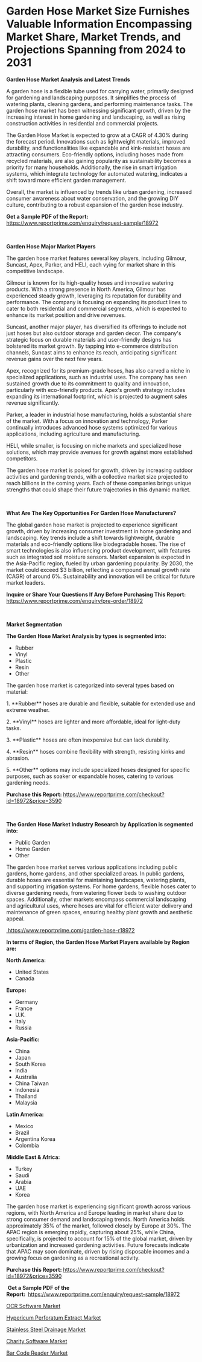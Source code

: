 <p><h1>Garden Hose Market Size Furnishes Valuable Information Encompassing Market Share, Market Trends, and Projections Spanning from 2024 to 2031</h1></p><p><strong>Garden Hose Market Analysis and Latest Trends</strong></p>
<p><p>A garden hose is a flexible tube used for carrying water, primarily designed for gardening and landscaping purposes. It simplifies the process of watering plants, cleaning gardens, and performing maintenance tasks. The garden hose market has been witnessing significant growth, driven by the increasing interest in home gardening and landscaping, as well as rising construction activities in residential and commercial projects. </p><p>The Garden Hose Market is expected to grow at a CAGR of 4.30% during the forecast period. Innovations such as lightweight materials, improved durability, and functionalities like expandable and kink-resistant hoses are attracting consumers. Eco-friendly options, including hoses made from recycled materials, are also gaining popularity as sustainability becomes a priority for many households. Additionally, the rise in smart irrigation systems, which integrate technology for automated watering, indicates a shift toward more efficient garden management. </p><p>Overall, the market is influenced by trends like urban gardening, increased consumer awareness about water conservation, and the growing DIY culture, contributing to a robust expansion of the garden hose industry.</p></p>
<p><strong>Get a Sample PDF of the Report:&nbsp;</strong> <a href="https://www.reportprime.com/enquiry/request-sample/18972?utm_campaign=1109&utm_medium=2&utm_source=Github&utm_content=ia&utm_term=22112024&utm_id=garden-hose">https://www.reportprime.com/enquiry/request-sample/18972</a></p>
<p>&nbsp;</p>
<p><strong>Garden Hose Major Market Players</strong></p>
<p><p>The garden hose market features several key players, including Gilmour, Suncast, Apex, Parker, and HELI, each vying for market share in this competitive landscape. </p><p>Gilmour is known for its high-quality hoses and innovative watering products. With a strong presence in North America, Gilmour has experienced steady growth, leveraging its reputation for durability and performance. The company is focusing on expanding its product lines to cater to both residential and commercial segments, which is expected to enhance its market position and drive revenues.</p><p>Suncast, another major player, has diversified its offerings to include not just hoses but also outdoor storage and garden decor. The company's strategic focus on durable materials and user-friendly designs has bolstered its market growth. By tapping into e-commerce distribution channels, Suncast aims to enhance its reach, anticipating significant revenue gains over the next few years.</p><p>Apex, recognized for its premium-grade hoses, has also carved a niche in specialized applications, such as industrial uses. The company has seen sustained growth due to its commitment to quality and innovation, particularly with eco-friendly products. Apex's growth strategy includes expanding its international footprint, which is projected to augment sales revenue significantly.</p><p>Parker, a leader in industrial hose manufacturing, holds a substantial share of the market. With a focus on innovation and technology, Parker continually introduces advanced hose systems optimized for various applications, including agriculture and manufacturing.</p><p>HELI, while smaller, is focusing on niche markets and specialized hose solutions, which may provide avenues for growth against more established competitors.</p><p>The garden hose market is poised for growth, driven by increasing outdoor activities and gardening trends, with a collective market size projected to reach billions in the coming years. Each of these companies brings unique strengths that could shape their future trajectories in this dynamic market.</p></p>
<p>&nbsp;</p>
<p><strong>What Are The Key Opportunities For Garden Hose Manufacturers?</strong></p>
<p><p>The global garden hose market is projected to experience significant growth, driven by increasing consumer investment in home gardening and landscaping. Key trends include a shift towards lightweight, durable materials and eco-friendly options like biodegradable hoses. The rise of smart technologies is also influencing product development, with features such as integrated soil moisture sensors. Market expansion is expected in the Asia-Pacific region, fueled by urban gardening popularity. By 2030, the market could exceed $3 billion, reflecting a compound annual growth rate (CAGR) of around 6%. Sustainability and innovation will be critical for future market leaders.</p></p>
<p><strong>Inquire or Share Your Questions If Any Before Purchasing This Report:</strong> <a href="https://www.reportprime.com/enquiry/pre-order/18972?utm_campaign=1109&utm_medium=2&utm_source=Github&utm_content=ia&utm_term=22112024&utm_id=garden-hose">https://www.reportprime.com/enquiry/pre-order/18972</a></p>
<p>&nbsp;</p>
<p><strong>Market Segmentation</strong></p>
<p><strong>The Garden Hose Market Analysis by types is segmented into:</strong></p>
<p><ul><li>Rubber</li><li>Vinyl</li><li>Plastic</li><li>Resin</li><li>Other</li></ul></p>
<p><p>The garden hose market is categorized into several types based on material: </p><p>1. **Rubber** hoses are durable and flexible, suitable for extended use and extreme weather. </p><p>2. **Vinyl** hoses are lighter and more affordable, ideal for light-duty tasks. </p><p>3. **Plastic** hoses are often inexpensive but can lack durability. </p><p>4. **Resin** hoses combine flexibility with strength, resisting kinks and abrasion. </p><p>5. **Other** options may include specialized hoses designed for specific purposes, such as soaker or expandable hoses, catering to various gardening needs.</p></p>
<p><strong>Purchase this Report:&nbsp;</strong><a href="https://www.reportprime.com/checkout?id=18972&price=3590&utm_campaign=1109&utm_medium=2&utm_source=Github&utm_content=ia&utm_term=22112024&utm_id=garden-hose">https://www.reportprime.com/checkout?id=18972&price=3590</a></p>
<p>&nbsp;</p>
<p><strong>The Garden Hose Market Industry Research by Application is segmented into:</strong></p>
<p><ul><li>Public Garden</li><li>Home Garden</li><li>Other</li></ul></p>
<p><p>The garden hose market serves various applications including public gardens, home gardens, and other specialized areas. In public gardens, durable hoses are essential for maintaining landscapes, watering plants, and supporting irrigation systems. For home gardens, flexible hoses cater to diverse gardening needs, from watering flower beds to washing outdoor spaces. Additionally, other markets encompass commercial landscaping and agricultural uses, where hoses are vital for efficient water delivery and maintenance of green spaces, ensuring healthy plant growth and aesthetic appeal.</p></p>
<p><a href="https://www.reportprime.com/garden-hose-r18972?utm_campaign=1109&utm_medium=2&utm_source=Github&utm_content=ia&utm_term=22112024&utm_id=garden-hose">&nbsp;https://www.reportprime.com/garden-hose-r18972</a></p>
<p><strong>In terms of Region, the Garden Hose Market Players available by Region are:</strong></p>
<p>
    <p> <strong> North America: </strong>
        <ul>
            <li>United States</li>
            <li>Canada</li>
        </ul>
        </p> 
    <p> <strong> Europe: </strong>
        <ul>
            <li>Germany</li>
            <li>France</li>
            <li>U.K.</li>
            <li>Italy</li>
            <li>Russia</li>
        </ul>
        </p> 
    <p> <strong> Asia-Pacific: </strong>
        <ul>
            <li>China</li>
            <li>Japan</li>
            <li>South Korea</li>
            <li>India</li>
            <li>Australia</li>
            <li>China Taiwan</li>
            <li>Indonesia</li>
            <li>Thailand</li>
            <li>Malaysia</li>
        </ul>
        </p> 
    <p> <strong> Latin America: </strong>
        <ul>
            <li>Mexico</li>
            <li>Brazil</li>
            <li>Argentina Korea</li>
            <li>Colombia</li>
        </ul>
        </p> 
    <p> <strong> Middle East & Africa: </strong>
        <ul>
            <li>Turkey</li>
            <li>Saudi</li>
            <li>Arabia</li>
            <li>UAE</li>
            <li>Korea</li>
        </ul>
    </p>
    </p>
<p><p>The garden hose market is experiencing significant growth across various regions, with North America and Europe leading in market share due to strong consumer demand and landscaping trends. North America holds approximately 35% of the market, followed closely by Europe at 30%. The APAC region is emerging rapidly, capturing about 25%, while China, specifically, is projected to account for 15% of the global market, driven by urbanization and increased gardening activities. Future forecasts indicate that APAC may soon dominate, driven by rising disposable incomes and a growing focus on gardening as a recreational activity.</p></p>
<p><strong>Purchase this Report: </strong><a href="https://www.reportprime.com/checkout?id=18972&price=3590&utm_campaign=1109&utm_medium=2&utm_source=Github&utm_content=ia&utm_term=22112024&utm_id=garden-hose">https://www.reportprime.com/checkout?id=18972&price=3590</a></p>
<p>&nbsp;<strong>Get a Sample PDF of the Report:&nbsp;&nbsp;</strong><a href="https://www.reportprime.com/enquiry/request-sample/18972?utm_campaign=1109&utm_medium=2&utm_source=Github&utm_content=ia&utm_term=22112024&utm_id=garden-hose">https://www.reportprime.com/enquiry/request-sample/18972</a></p>
<p><strong></strong></p>
<p><p><a href="https://www.linkedin.com/pulse/ocr-software-market-pulse-67-expansion-blueprint-2024-2031-t0bfe?utm_campaign=1109&utm_medium=2&utm_source=Github&utm_content=ia&utm_term=22112024&utm_id=garden-hose">OCR Software Market</a></p><p><a href="https://issuu.com/reportprime-2/docs/hypericum-perforatum-extract-market_df4c42322c0272?utm_campaign=1109&utm_medium=2&utm_source=Github&utm_content=ia&utm_term=22112024&utm_id=garden-hose">Hypericum Perforatum Extract Market</a></p><p><a href="https://github.com/wileonie19657/Market-Research-Report-List-1/blob/main/stainless-steel-drainage-market.md?utm_campaign=1109&utm_medium=2&utm_source=Github&utm_content=ia&utm_term=22112024&utm_id=garden-hose">Stainless Steel Drainage Market</a></p><p><a href="https://www.linkedin.com/pulse/navigating-charity-software-market-incorporating-trends-size-jypie?utm_campaign=1109&utm_medium=2&utm_source=Github&utm_content=ia&utm_term=22112024&utm_id=garden-hose">Charity Software Market</a></p><p><a href="https://github.com/AshikRahman665/Market-Research-Report-List-1/blob/main/bar-code-reader-market.md?utm_campaign=1109&utm_medium=2&utm_source=Github&utm_content=ia&utm_term=22112024&utm_id=garden-hose">Bar Code Reader Market</a></p></p>